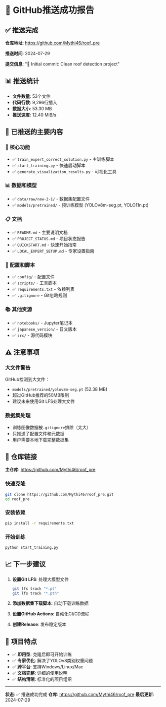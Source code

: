 # 🎉 GitHub推送成功报告

## ✅ 推送完成

**仓库地址**: https://github.com/Mythi46/roof_pre

**推送时间**: 2024-07-29

**提交信息**: "🎉 Initial commit: Clean roof detection project"

## 📊 推送统计

- **文件数量**: 53个文件
- **代码行数**: 9,296行插入
- **数据大小**: 53.30 MB
- **推送速度**: 12.40 MiB/s

## 📁 已推送的主要内容

### 🚀 核心功能
- ✅ `train_expert_correct_solution.py` - 主训练脚本
- ✅ `start_training.py` - 快速启动脚本
- ✅ `generate_visualization_results.py` - 可视化工具

### 📊 数据和模型
- ✅ `data/raw/new-2-1/` - 数据集配置文件
- ✅ `models/pretrained/` - 预训练模型 (YOLOv8m-seg.pt, YOLO11n.pt)

### 📋 文档
- ✅ `README.md` - 主要说明文档
- ✅ `PROJECT_STATUS.md` - 项目状态报告
- ✅ `QUICKSTART.md` - 快速开始指南
- ✅ `LOCAL_EXPERT_SETUP.md` - 专家设置指南

### 🔧 配置和脚本
- ✅ `config/` - 配置文件
- ✅ `scripts/` - 工具脚本
- ✅ `requirements.txt` - 依赖列表
- ✅ `.gitignore` - Git忽略规则

### 📚 其他资源
- ✅ `notebooks/` - Jupyter笔记本
- ✅ `japanese_version/` - 日文版本
- ✅ `src/` - 源代码模块

## ⚠️ 注意事项

### 大文件警告
GitHub检测到大文件：
- `models/pretrained/yolov8m-seg.pt` (52.38 MB)
- 超过GitHub推荐的50MB限制
- 建议未来使用Git LFS处理大文件

### 数据集处理
- 训练图像数据被`.gitignore`排除（太大）
- 只推送了配置文件和元数据
- 用户需要本地下载完整数据集

## 🔗 仓库链接

**主仓库**: https://github.com/Mythi46/roof_pre

### 快速克隆
```bash
git clone https://github.com/Mythi46/roof_pre.git
cd roof_pre
```

### 安装依赖
```bash
pip install -r requirements.txt
```

### 开始训练
```bash
python start_training.py
```

## 📈 下一步建议

1. **设置Git LFS**: 处理大模型文件
   ```bash
   git lfs track "*.pt"
   git lfs track "*.pth"
   ```

2. **添加数据集下载脚本**: 自动下载训练数据

3. **设置GitHub Actions**: 自动化CI/CD流程

4. **创建Release**: 发布稳定版本

## 🎯 项目特点

- ✅ **即用型**: 克隆后即可开始训练
- ✅ **专家优化**: 解决了YOLOv8类别权重问题
- ✅ **跨平台**: 支持Windows/Linux/Mac
- ✅ **文档完整**: 详细的使用说明
- ✅ **结构清晰**: 标准化的项目组织

---

**状态**: ✅ 推送成功完成
**仓库**: https://github.com/Mythi46/roof_pre
**最后更新**: 2024-07-29
